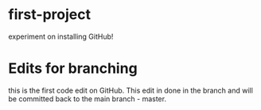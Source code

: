 # first-project
experiment on installing GitHub!


# Edits for branching
this is the first code edit on GitHub. This edit in done in the branch and will be committed back to the main branch - master.
